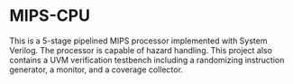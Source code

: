 # MIPS-CPU
This is a 5-stage pipelined MIPS processor implemented with System Verilog. The processor is capable of hazard handling. This project also contains a UVM verification testbench including a randomizing instruction generator, a monitor, and a coverage collector.
